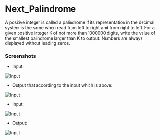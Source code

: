 # Next_Palindrome
A positive integer is called a palindrome if its representation in the decimal system is the same when read from left to right and from right to left. For a given positive integer K of not more than 1000000 digits, write the value of the smallest palindrome larger than K to output. Numbers are always displayed without leading zeros.
### Screenshots

- Input:

![Input](https://i.imgur.com/yLnaTOo.jpg)

- Output that according to the input which is above:

![Input](https://i.imgur.com/lCnmS9W.jpg)

- Input:

![Input](https://i.imgur.com/bQEetKg.jpg)

- Output:

![Input](https://i.imgur.com/JLieMzA.jpg)
